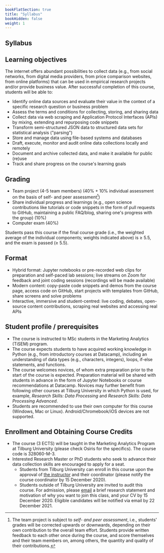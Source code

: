 ```yaml
---
bookFlatSection: true
title: "Syllabus"
bookHidden: false
weight: 1
---
```


## Syllabus

## Learning objectives

The internet offers abundant possibilities to collect data (e.g., from social networks, from digital media providers, from price comparison websites, from online platforms) that can be used in empirical research projects and/or provide business value. After successful completion of this course, students will be able to:

-	Identify online data sources and evaluate their value in the context of a specific research question or business problem
- Assess the terms and conditions for collecting, storing, and sharing data
- Collect data via web scraping and Application Protocol Interfaces (APIs) by mixing, extending and repurposing code snippets
- Transform semi-structured JSON data to structured data sets for statistical analysis ("parsing")
- Store and manage data using file-based systems and databases
- Draft, execute, monitor and audit online data collections locally and remotely
- Document and archive collected data, and make it available for public (re)use
- Track and share progress on the course's learning goals

<!--Python - JSON
Python - web scraping
Python - MongoDB (SQL eruit, MongoDB eruit)

(e.g., websites, open data sets, APIs)!

<!--- Learn how , that can be used you can use to kickstart your own academic or commercial projects<!-- cronjobs-->

<!--
- Gain practical experience using Python, MySQL, MongoDB and Amazon Web Services (AWS)-->

## Grading

- Team project (4-5 team members) (40% + 10% individual assessment on the basis of self- and peer assessment[^2])
- Share individual progress and learnings (e.g., open science contributions like tutorials or code snippets in the form of pull requests to GitHub, maintaining a public FAQ/blog, sharing one's progress with the group) (10%)
- Computer exam (40%)

<!--; can consist out of in-class contributions (e.g., presentation, pitch), code (e.g., data collection code), or reports

 (disclosing code of projects in a transparent way)
  -->

Students pass this course if the final course grade (i.e., the weighted average of the individual components; weights indicated above) is ≥ 5.5, and the exam is passed (≥ 5.5).

[^2]: The team project is subject to *self- and peer assessment*, i.e., students' grades will be corrected upwards or downwards, depending on their own contribution to the overall team effort. Students provide written feedback to each other once during the course, and score themselves and their team members on, among others, the quantity and quality of their contributions.


<!-- take home exercise: just submit; you get "DONE" on it as per the deadline -- make sure students stay up-to-date w/ the content

-->

<!--
Elke toetsvorm (bijv. paper, exam, midterm) dient apart in Osiris te worden ingevoerd, met vermelding van minimum cijfer en wegingsfactor.

-->


## Format

- Hybrid format: Jupyter notebooks or pre-recorded web clips for preparation and self-paced lab sessions; live streams on Zoom for feedback and joint coding sessions (recordings will be made available)
- Modern content: copy-paste code snippets and demos from the course page, access code on GitHub, start projects with templates from GitHub, share screens and solve problems
- Interactive, immersive and student-centred: live coding, debates, open-source content contributions, scraping real websites and accessing real APIs

<!--, simulations, hackathon-->
<!-- work on VMs on AWS, code in SQL and R, compete on Kaggle, or work on own computer--; Coding Dojo student-=led analysis; while sharing screens-->

## Student profile / prerequisites

- The course is instructed to MSc students in the Marketing Analytics (TiSEM) program.
- The course expects students to have acquired working knowledge in Python (e.g., from introductory courses at Datacamp), including an understanding of data types (e.g., characters, integers), loops, if-else statements, and functions.
- The course welcomes novices, of whom extra preparation prior to the start of the course is expected. Preparation material will be shared with students in advance in the form of Jupyter Notebooks or course recommendations at Datacamp. Novices may further benefit from following other courses at Tilburg University in which Python is used, for example, *Research Skills: Data Processing* and *Research Skills: Data Processing Advanced*.
- Students are recommended to use their own computer for this course (Windows, Mac or Linux). Android/Chromebook/iOS devices are not supported.

<!--We will review the basics during induction week, but the pace will be very brisk.
-->

## Enrollment and Obtaining Course Credits

- The course (3 ECTS) will be taught in the Marketing Analytics Program at Tilburg University (please check Osiris for the specifics). The course code is 328060-M-3.
- Interested Research Master or PhD students who seek to advance their data collection skills are encouraged to apply for a seat.
  - Students from Tilburg University can enroll in this course upon the approval of [the instructor](mailto:h.datta@tilburguniversity.edu) and their coordinator (please notify the course coordinator by 15 December 2020).
  - Students outside of Tilburg University are invited to audit this course. For admission, please [email](mailto:h.datta@tilburguniversity.edu) a brief research statement and motivation of why you want to join this class, and your CV by 15 December 2020. Eligible candidates will be notified via email by 22 December 2021.
